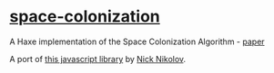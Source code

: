 # [space-colonization](https://mikedotalmond.github.io/space-colonization)

A Haxe implementation of the Space Colonization Algorithm - [paper](http://www.algorithmicbotany.org/papers/colonization.egwnp2007.html)

A port of [this javascript library](https://github.com/nicknikolov/pex-space-colonization) 
by [Nick Nikolov](https://twitter.com/nicknikolov).
